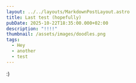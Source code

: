 ```yaml
---
layout: ../../layouts/MarkdownPostLayout.astro
title: Last test (hopefully)
pubDate: 2025-10-22T18:35:00.000+02:00
description: "!!!!"
thumbnail: /assets/images/doodles.png
tags:
  - Hey
  - another
  - test
---
```

:)
